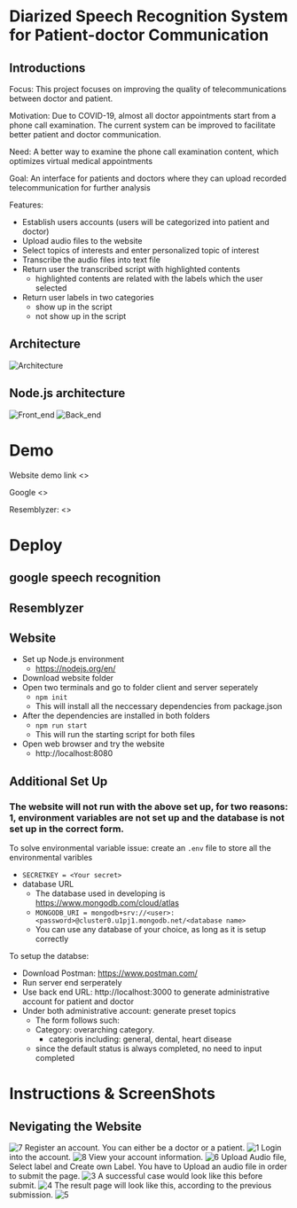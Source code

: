 # Diarized Speech Recognition System for Patient-doctor Communication 
## Introductions
Focus: This project focuses on improving the quality of telecommunications between doctor and patient.

Motivation: Due to COVID-19, almost all doctor appointments start from a phone call examination. The current system can be improved to facilitate better patient and doctor communication. 

Need: A better way to examine the phone call examination content, which optimizes virtual medical appointments

Goal: An interface for patients and doctors where they can upload recorded telecommunication for further analysis

Features:
* Establish users accounts (users will be categorized into patient and doctor)
* Upload audio files to the website
* Select topics of interests and enter personalized topic of interest
* Transcribe the audio files into text file 
* Return user the transcribed script with highlighted contents
  * highlighted contents are related with the labels which the user selected
* Return user labels in two categories 
  * show up in the script
  * not show up in the script

## Architecture
![Architecture](/Flow_diagrams/Architecture.jpg)

## Node.js architecture
![Front_end](/Flow_diagrams/Front_end.jpg)
![Back_end](/Flow_diagrams/Back_end.jpg)

# Demo
Website demo link 
<>

Google 
<>

Resemblyzer:
<>

# Deploy
## google speech recognition 

## Resemblyzer


## Website 
* Set up Node.js environment 
  * https://nodejs.org/en/
* Download website folder
* Open two terminals and go to folder client and server seperately
  * `npm init`
  * This will install all the neccessary dependencies from package.json
* After the dependencies are installed in both folders
  * `npm run start`
  * This will run the starting script for both files 
* Open web browser and try the website
  * http://localhost:8080

## Additional Set Up
### The website will not run with the above set up, for two reasons: 1, environment variables are not set up and the database is not set up in the correct form.
To solve environmental variable issue:
create an `.env` file to store all the environmental varibles
* `SECRETKEY = <Your secret>`
* database URL
  * The database used in developing is https://www.mongodb.com/cloud/atlas
  * `MONGODB_URI = mongodb+srv://<user>:<password>@cluster0.u1pj1.mongodb.net/<database name>`
  * You can use any database of your choice, as long as it is setup correctly
  
To setup the databse:
* Download Postman: https://www.postman.com/
* Run server end serperately
* Use back end URL: http://localhost:3000 to generate administrative account for patient and doctor
* Under both administrative account: generate preset topics 
  * The form follows such:
  * Category: overarching category.
    * categoris including: general, dental, heart disease
  * since the default status is always completed, no need to input completed
 


# Instructions & ScreenShots
## Nevigating the Website
![7](/screenshoots/7.PNG)
Register an account. You can either be a doctor or a patient.
![1](/screenshoots/1.PNG)
Login into the account.
![8](/screenshoots/8.PNG)
View your account information.
![6](/screenshoots/6.PNG)
Upload Audio file, Select label and Create own Label. You have to Upload an audio file in order to submit the page.
![3](/screenshoots/3.PNG)
A successful case would look like this before submit.
![4](/screenshoots/4.PNG)
The result page will look like this, according to the previous submission.
![5](/screenshoots/5.PNG)




